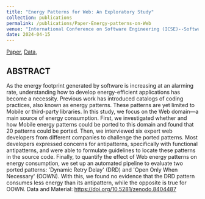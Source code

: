 ```yaml
---
title: "Energy Patterns for Web: An Exploratory Study"
collection: publications
permalink: /publications/Paper-Energy-patterns-on-Web
venue: "International Conference on Software Engineering (ICSE)--Software Engineering in Society, 2024"
date: 2024-04-15
---
```


[Paper](https://poojaruhal.github.io/files/Paper-Energy-patterns-on-Web.pdf),
[Data](https://doi.org/10.5281/zenodo.8404487),

## ABSTRACT
As the energy footprint generated by software is increasing at an alarming rate, understanding how to develop energy-efficient applications has become a necessity. Previous work has introduced catalogs of coding practices, also known as energy patterns. These patterns are yet limited to Mobile or third-party libraries. In this study, we focus on the Web domain—a main source of energy consumption. First, we investigated whether and how Mobile energy patterns could be ported to this domain and found that 20 patterns could be ported. Then, we interviewed six expert web developers from different companies to challenge the ported patterns. Most developers expressed concerns for antipatterns, specifically with functional antipatterns, and were able to formulate guidelines to locate these patterns in the source code. Finally, to quantify the effect of Web energy patterns on energy consumption, we set up an automated pipeline to evaluate two ported patterns: 'Dynamic Retry Delay' (DRD) and 'Open Only When Necessary' (OOWN). With this, we found no evidence that the DRD pattern consumes less energy than its antipattern, while the opposite is true for OOWN. 
Data and Material: https://doi.org/10.5281/zenodo.8404487